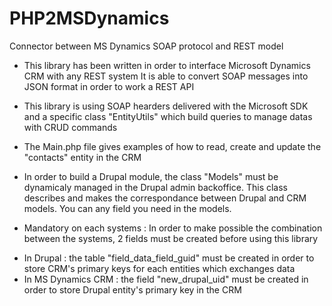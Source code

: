 # PHP2MSDynamics
Connector between MS Dynamics SOAP protocol and REST model 

* This library has been written in order to interface Microsoft Dynamics CRM with any REST system
It is able to convert SOAP messages into JSON format in order to work a REST API

* This library is using SOAP hearders delivered with the Microsoft SDK and a specific class "EntityUtils" which build queries to manage datas with CRUD commands

* The Main.php file gives examples of how to read, create and update the "contacts" entity in the CRM

* In order to build a Drupal module, the class "Models" must be dynamicaly managed in the Drupal admin backoffice.
This class describes and makes the correspondance between Drupal and CRM models. You can any field you need in the models. 

* Mandatory on each systems : 
In order to make possible the combination between the systems, 2 fields must be created before using this library
- In Drupal : the table "field_data_field_guid" must be created in order to store CRM's primary keys for each entities which exchanges data
- In MS Dynamics CRM : the field "new_drupal_uid" must be created in order to store Drupal entity's primary key in the CRM
